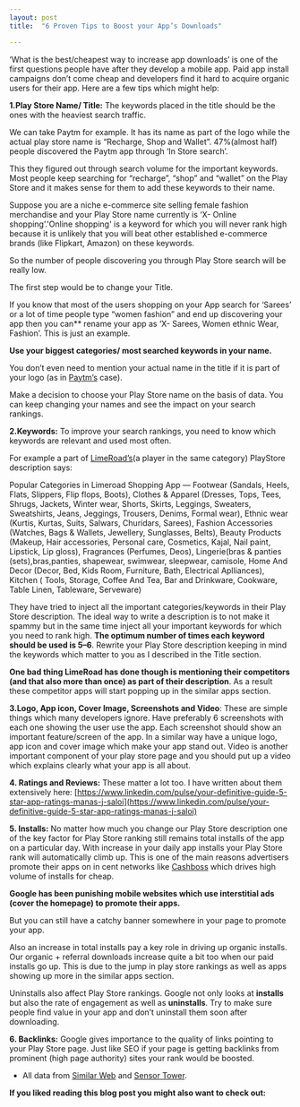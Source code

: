 ```yaml
---
layout: post
title:  "6 Proven Tips to Boost your App’s Downloads"

---
```


‘What is the best/cheapest way to increase app downloads’ is one of the first questions people have after they develop a mobile app. Paid app install campaigns don’t come cheap and developers find it hard to acquire organic users for their app. Here are a few tips which might help:

**1.Play Store Name/ Title:** The keywords placed in the title should be the ones with the heaviest search traffic.

We can take Paytm for example. It has its name as part of the logo while the actual play store name is “Recharge, Shop and Wallet”. 47%(almost half) people discovered the Paytm app through ‘In Store search’.

This they figured out through search volume for the important keywords. Most people keep searching for “recharge”, “shop” and “wallet” on the Play Store and it makes sense for them to add these keywords to their name.

Suppose you are a niche e-commerce site selling female fashion merchandise and your Play Store name currently is ‘X- Online shopping’.'Online shopping' is a keyword for which you will never rank high because it is unlikely that you will beat other established e-commerce brands (like Flipkart, Amazon) on these keywords.

So the number of people discovering you through Play Store search will be really low.

The first step would be to change your Title.

If you know that most of the users shopping on your App search for ‘Sarees’ or a lot of time people type “women fashion” and end up discovering your app then you can** rename your app as ‘X- Sarees, Women ethnic Wear, Fashion’. This is just an example.

**Use your biggest categories/ most searched keywords in your name.**

You don’t even need to mention your actual name in the title if it is part of your logo (as in [Paytm’s](https://play.google.com/store/apps/details?id=net.one97.paytm&hl=en) case).

Make a decision to choose your Play Store name on the basis of data. You can keep changing your names and see the impact on your search rankings.

**2.Keywords:** To improve your search rankings, you need to know which keywords are relevant and used most often.

For example a part of [LimeRoad’s](https://play.google.com/store/apps/details?id=com.shopping.limeroad&hl=en)(a player in the same category) PlayStore description says:

Popular Categories in Limeroad Shopping App — Footwear (Sandals, Heels, Flats, Slippers, Flip flops, Boots), Clothes & Apparel (Dresses, Tops, Tees, Shrugs, Jackets, Winter wear, Shorts, Skirts, Leggings, Sweaters, Sweatshirts, Jeans, Jeggings, Trousers, Denims, Formal wear), Ethnic wear (Kurtis, Kurtas, Suits, Salwars, Churidars, Sarees), Fashion Accessories (Watches, Bags & Wallets, Jewellery, Sunglasses, Belts), Beauty Products (Makeup, Hair accessories, Personal care, Cosmetics, Kajal, Nail paint, Lipstick, Lip gloss), Fragrances (Perfumes, Deos), Lingerie(bras & panties (sets),bras,panties, shapewear, swimwear, sleepwear, camisole, Home And Decor (Decor, Bed, Kids Room, Furniture, Bath, Electrical Aplliances), Kitchen ( Tools, Storage, Coffee And Tea, Bar and Drinkware, Cookware, Table Linen, Tableware, Serveware)

They have tried to inject all the important categories/keywords in their Play Store description. The ideal way to write a description is to not make it spammy but in the same time inject all your important keywords for which you need to rank high. **The optimum number of times each keyword should be used is 5–6**. Rewrite your Play Store description keeping in mind the keywords which matter to you as I described in the Title section.

**One bad thing LimeRoad has done though is mentioning their competitors (and that also more than once) as part of their description**. As a result these competitor apps will start popping up in the similar apps section.

**3.Logo, App icon, Cover Image, Screenshots and Video**: These are simple things which many developers ignore. Have preferably 6 screenshots with each one showing the user use the app. Each screenshot should show an important feature/screen of the app. In a similar way have a unique logo, app icon and cover image which make your app stand out. Video is another important component of your play store page and you should put up a video which explains clearly what your app is all about.

**4. Ratings and Reviews:** These matter a lot too. I have written about them extensively here: [https://www.linkedin.com/pulse/your-definitive-guide-5-star-app-ratings-manas-j-saloi](https://www.linkedin.com/pulse/your-definitive-guide-5-star-app-ratings-manas-j-saloi)

**5. Installs:** No matter how much you change our Play Store description one of the key factor for Play Store ranking still remains total installs of the app on a particular day. With increase in your daily app installs your Play Store rank will automatically climb up. This is one of the main reasons advertisers promote their apps on in cent networks like [Cashboss](https://play.google.com/store/apps/details?id=in.coupondunia.cashboss&hl=en) which drives high volume of installs for cheap.

**Google has been punishing mobile websites which use interstitial ads (cover the homepage) to promote their apps.**

But you can still have a catchy banner somewhere in your page to promote your app.

Also an increase in total installs pay a key role in driving up organic installs. Our organic + referral downloads increase quite a bit too when our paid installs go up. This is due to the jump in play store rankings as well as apps showing up more in the similar apps section.

Uninstalls also affect Play Store rankings. Google not only looks at **installs** but also the rate of engagement as well as **uninstalls**. Try to make sure people find value in your app and don’t uninstall them soon after downloading.

**6. Backlinks:** Google gives importance to the quality of links pointing to your Play Store page. Just like SEO if your page is getting backlinks from prominent (high page authority) sites your rank would be boosted.

* All data from [Similar Web](http://www.similarweb.com/) and [Sensor Tower](https://sensortower.com/).

**If you liked reading this blog post you might also want to check out:**
